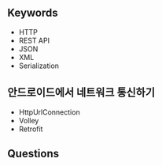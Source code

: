 ## Keywords
- HTTP
- REST API
- JSON
- XML
- Serialization

## 안드로이드에서 네트워크 통신하기
- HttpUrlConnection
- Volley
- Retrofit

## Questions